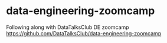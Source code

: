 # data-engineering-zoomcamp
Following along with DataTalksClub DE zoomcamp https://github.com/DataTalksClub/data-engineering-zoomcamp
